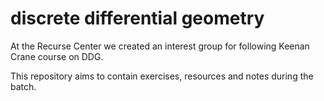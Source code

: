 # discrete differential geometry 

  At the Recurse Center we created an interest group for following Keenan Crane course on DDG.
 
  This repository aims to contain exercises, resources and notes during the batch.
  
